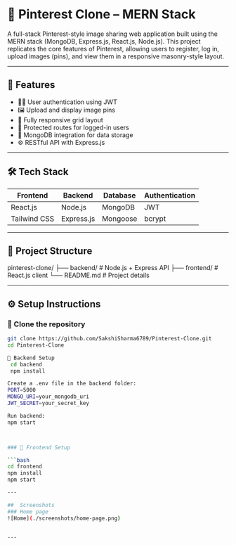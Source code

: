 # 📌 Pinterest Clone – MERN Stack

A full-stack Pinterest-style image sharing web application built using the MERN stack (MongoDB, Express.js, React.js, Node.js). This project replicates the core features of Pinterest, allowing users to register, log in, upload images (pins), and view them in a responsive masonry-style layout.

---

## 🚀 Features

- 🧑‍💻 User authentication using JWT
- 🖼️ Upload and display image pins
- 📱 Fully responsive grid layout
- 🔐 Protected routes for logged-in users
- 💾 MongoDB integration for data storage
- ⚙️ RESTful API with Express.js

---

## 🛠️ Tech Stack

| Frontend | Backend | Database | Authentication |
|----------|---------|----------|----------------|
| React.js | Node.js | MongoDB  | JWT            |
| Tailwind CSS | Express.js | Mongoose | bcrypt |

---
## 📁 Project Structure
pinterest-clone/
├── backend/ # Node.js + Express API
├── frontend/ # React.js client
└── README.md # Project details


---

## ⚙️ Setup Instructions

### 🔹 Clone the repository

```bash
git clone https://github.com/SakshiSharma6789/Pinterest-Clone.git
cd Pinterest-Clone

🔹 Backend Setup
 cd backend
 npm install

Create a .env file in the backend folder:
PORT=5000
MONGO_URI=your_mongodb_uri
JWT_SECRET=your_secret_key

Run backend:
npm start



### 🔹 Frontend Setup

```bash
cd frontend
npm install
npm start

---

##  Screenshots
### Home page
![Home](./screenshots/home-page.png)


---



